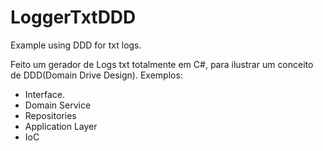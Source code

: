 # LoggerTxtDDD
Example using DDD for txt logs.

Feito um gerador de Logs txt totalmente em C#, para ilustrar um conceito de DDD(Domain Drive Design).
Exemplos:
 * Interface.
 * Domain Service
 * Repositories
 * Application Layer
 * IoC
 
 
